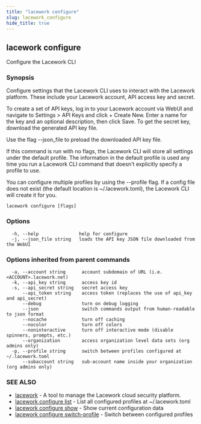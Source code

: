 ```yaml
---
title: "lacework configure"
slug: lacework_configure
hide_title: true
---
```


## lacework configure

Configure the Lacework CLI

### Synopsis

Configure settings that the Lacework CLI uses to interact with the Lacework
platform. These include your Lacework account, API access key and secret.

To create a set of API keys, log in to your Lacework account via WebUI and
navigate to Settings > API Keys and click + Create New. Enter a name for
the key and an optional description, then click Save. To get the secret key,
download the generated API key file.

Use the flag --json_file to preload the downloaded API key file.

If this command is run with no flags, the Lacework CLI will store all
settings under the default profile. The information in the default profile
is used any time you run a Lacework CLI command that doesn't explicitly
specify a profile to use.

You can configure multiple profiles by using the --profile flag. If a
config file does not exist (the default location is ~/.lacework.toml),
the Lacework CLI will create it for you.

```
lacework configure [flags]
```

### Options

```
  -h, --help               help for configure
  -j, --json_file string   loads the API key JSON file downloaded from the WebUI
```

### Options inherited from parent commands

```
  -a, --account string      account subdomain of URL (i.e. <ACCOUNT>.lacework.net)
  -k, --api_key string      access key id
  -s, --api_secret string   secret access key
      --api_token string    access token (replaces the use of api_key and api_secret)
      --debug               turn on debug logging
      --json                switch commands output from human-readable to json format
      --nocache             turn off caching
      --nocolor             turn off colors
      --noninteractive      turn off interactive mode (disable spinners, prompts, etc.)
      --organization        access organization level data sets (org admins only)
  -p, --profile string      switch between profiles configured at ~/.lacework.toml
      --subaccount string   sub-account name inside your organization (org admins only)
```

### SEE ALSO

* [lacework](lacework.md)	 - A tool to manage the Lacework cloud security platform.
* [lacework configure list](lacework_configure_list.md)	 - List all configured profiles at ~/.lacework.toml
* [lacework configure show](lacework_configure_show.md)	 - Show current configuration data
* [lacework configure switch-profile](lacework_configure_switch-profile.md)	 - Switch between configured profiles

